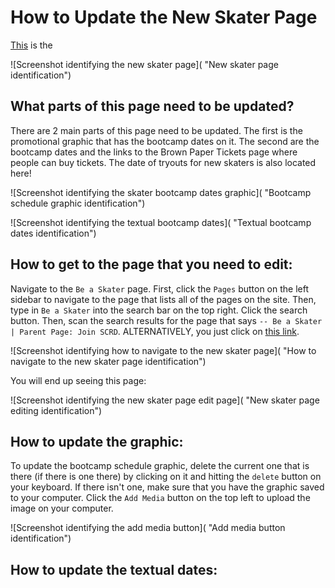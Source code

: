 # How to Update the New Skater Page

[This](http://www.steelcityrollerderby.org/home/join-scd/be-a-skater/) is the 

![Screenshot identifying the new skater page]( "New skater page identification")

## What parts of this page need to be updated?

There are 2 main parts of this page need to be updated. The first is the promotional graphic that has the bootcamp dates on it. The second are the bootcamp dates and the links to the Brown Paper Tickets page where people can buy tickets. The date of tryouts for new skaters is also located here!

![Screenshot identifying the skater bootcamp dates graphic]( "Bootcamp schedule graphic identification")

![Screenshot identifying the textual bootcamp dates]( "Textual bootcamp dates identification")

## How to get to the page that you need to edit:

Navigate to the `Be a Skater` page. First, click the `Pages` button on the left sidebar to navigate to the page that lists all of the pages on the site. Then, type in `Be a Skater` into the search bar on the top right. Click the search button. Then, scan the search results for the page that says `-- Be a Skater | Parent Page: Join SCRD`. ALTERNATIVELY, you just click on [this link](http://www.steelcityrollerderby.org/home/wp-admin/post.php?post=438&action=edit).

![Screenshot identifying how to navigate to the new skater page]( "How to navigate to the new skater page identification")

You will end up seeing this page:

![Screenshot identifying the new skater page edit page]( "New skater page editing identification")

## How to update the graphic:

To update the bootcamp schedule graphic, delete the current one that is there (if there is one there) by clicking on it and hitting the `delete` button on your keyboard. If there isn't one, make sure that you have the graphic saved to your computer. Click the `Add Media` button on the top left to upload the image on your computer.

![Screenshot identifying the add media button]( "Add media button identification")

## How to update the textual dates:
